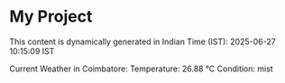 # My Project

This content is dynamically generated in Indian Time (IST): 2025-06-27 10:15:09 IST


Current Weather in Coimbatore:
Temperature: 26.88 °C
Condition: mist
